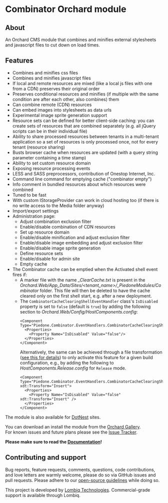 # Combinator Orchard module



## About

An Orchard CMS module that combines and minifies external stylesheets and javascript files to cut down on load times.  


## Features

- Combines and minifies css files
- Combines and minifies javascript files
- If local and remote resources are mixed (like a local js files with one from a CDN) preserves their original order
- Preserves conditional resources and minifies (if multiple with the same condition are after each other, also combines) them
- Can combine remote (CDN) resources
- Can embed images into stylesheets as data urls
- Experimental image sprite generation support
- Resource sets can be defined for better client-side caching: you can create sets of resources that are combined separately (e.g. all jQuery scripts can be in their individual file)
- Ability to share processed resources between tenants in a multi-tenant application so a set of resources is only processed once, not for every tenant (resource sharing)
- Busts browser cache when resources are updated (with a query string parameter containing a time stamp)
- Ability to set custom resource domain
- Exposing resource processing events
- LESS and SASS preprocessors, contribution of Onestop Internet, Inc.
- Command line command for emptying cache ("combinator empty")
- Info comment in bundled resources about which resources were combined
- Tuned to be fast
- With custom IStorageProvider can work in cloud hosting too (if there is no write access to the Media folder anyway)
- Import/export settings
- Administration page:
    - Adjust combination exclusion filter
    - Enable/disable combination of CDN resources
    - Set up resource domain
    - Enable/disable minification and adjust exclusion filter
    - Enable/disable image embedding and adjust exclusion filter
    - Enable/disable image sprite generation
    - Define resource sets
    - Enable/disable for admin site
    - Empty cache
- The Combinator cache can be emptied when the Activated shell event fires if:
    - A marker file with the name *_ClearCache.txt* is present in the *Orchard.Web/App_Data/Sites/<tenant_name>/_PiedoneModules/Combinator* folder. This file will then be deleted to have the cache cleared only on the first shell start, e.g. after a new deployment.
    - The `CombinatorCacheClearingShellEventHandler` class's `IsDisabled` property is set to `false` (default is `true`) by adding the following section to *Orchard.Web/Config/HostComponents.config*:
        ```
        <Component Type="Piedone.Combinator.EventHandlers.CombinatorCacheClearingShellEventHandler">
          <Properties>
            <Property Name="IsDisabled" Value="false"/>
          </Properties>
        </Component>
        ```
        Alternatively, the same can be achieved through a file transformation ([see this for details](https://learn.microsoft.com/en-us/aspnet/web-forms/overview/deployment/visual-studio-web-deployment/web-config-transformations)) to only activate this feature for a given build configuration, e.g., by adding the following to *HostComponents.Release.config* for `Release` mode.
        ```
        <Component Type="Piedone.Combinator.EventHandlers.CombinatorCacheClearingShellEventHandler" xdt:Transform="Insert">
          <Properties>
            <Property Name="IsDisabled" Value="false" xdt:Transform="Insert" />
          </Properties>
        </Component>
        ```

The module is also available for [DotNest](https://dotnest.com) sites.  

You can download an install the module from the [Orchard Gallery](http://orchardproject.net/gallery/List/Modules/Orchard.Module.Piedone.Combinator).  
For known issues and future plans please see the [Issue Tracker](https://github.com/Lombiq/Combinator/issues).

**Please make sure to read the [Documentation](Docs/Documentation.md)!**


## Contributing and support

Bug reports, feature requests, comments, questions, code contributions, and love letters are warmly welcome, please do so via GitHub issues and pull requests. Please adhere to our [open-source guidelines](https://lombiq.com/open-source-guidelines) while doing so.

This project is developed by [Lombiq Technologies](https://lombiq.com/). Commercial-grade support is available through Lombiq.